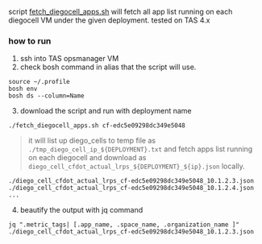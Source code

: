 
script [fetch_diegocell_apps.sh](fetch_diegocell_apps.sh) will fetch all app list running on each diegocell VM under the given deployment.
tested on TAS 4.x

### how to run
1. ssh into TAS opsmanager VM
2. check bosh command in alias that the script will use.
```
source ~/.profile
bosh env
bosh ds --column=Name
```

3. download the script and run with deployment name
```
./fetch_diegocell_apps.sh cf-edc5e09298dc349e5048
```
> it will list up diego_cells to temp file as `./tmp_diego_cell_ip_${DEPLOYMENT}.txt` and fetch apps list running on each diegocell and download as `diego_cell_cfdot_actual_lrps_${DEPLOYMENT}_${ip}.json` locally.

```
./diego_cell_cfdot_actual_lrps_cf-edc5e09298dc349e5048_10.1.2.3.json
./diego_cell_cfdot_actual_lrps_cf-edc5e09298dc349e5048_10.1.2.4.json
...
```

4. beautify the output with jq command
```
jq ".metric_tags| [.app_name, .space_name, .organization_name ]" ./diego_cell_cfdot_actual_lrps_cf-edc5e09298dc349e5048_10.1.2.3.json
```
